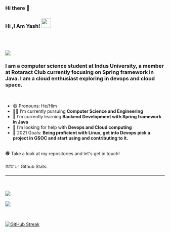 ### Hi there 👋

<!--
**Yash-Chandrani/Yash-Chandrani** is a ✨ _special_ ✨ repository because its `README.md` (this file) appears on your GitHub profile.

Here are some ideas to get you started:

- 🔭 I’m currently working on ...
- 🌱 I’m currently learning ...
- 👯 I’m looking to collaborate on ...
- 🤔 I’m looking for help with ...
- 💬 Ask me about ...
- 📫 How to reach me: ...
- 😄 Pronouns: ...
- ⚡ Fun fact: ...
-->

### Hi ,I Am Yash! <img src=" https://raw.githubusercontent.com/debdutgoswami/debdutgoswami/master/assets/gifs/Hi.gif" width="30px"> <br> <br>
<br>

![](https://komarev.com/ghpvc/?username=Yash-Chandrani&color=blue)<br>
<h3>I am a computer science student at Indus University, a member at Rotaract Club currently focusing on Spring framework in Java. I am a cloud enthusiast exploring in devops and cloud space.</h3><br>

- 😄 Pronouns: He/Him
- 👨‍🏭 I’m currently pursuing **Computer Science and Engineering** <br>
- 🏫 I’m currently learning **Backend Development with Spring framework in Java** <br>
- 🤔 I’m looking for help with **Devops and Cloud computing**<br>
- 🥅 2021 Goals: **Being proficient with Linux, get into Devops pick a project in GSOC and start using and contributing to it.** <br>
<br>
🕵 Take a look at my repositories and let's get in touch!<br>
<br>
### 📈 Github Stats:<br>
<hr/><br>
<br>
<a href="https://github.com/Yash-Chandrani">
<img align="center" src="https://github-readme-stats.vercel.app/api?username=Yash-Chandrani&show_icons=true&include_all_commits=true&theme=midnight-purple&count_private=true">
</a>
<br><br>
<a href="https://github.com/remcohalman/github-readme-stats">
<img align="center" src="https://github-readme-stats.anuraghazra1.vercel.app/api/top-langs/?username=Yash-Chandrani&layout=compact&theme=blue-green" />
</a>
<br>
<br><br>

[![GitHub Streak](https://github-readme-streak-stats.herokuapp.com/?user=Yash-Chandrani)](https://git.io/streak-stats)

